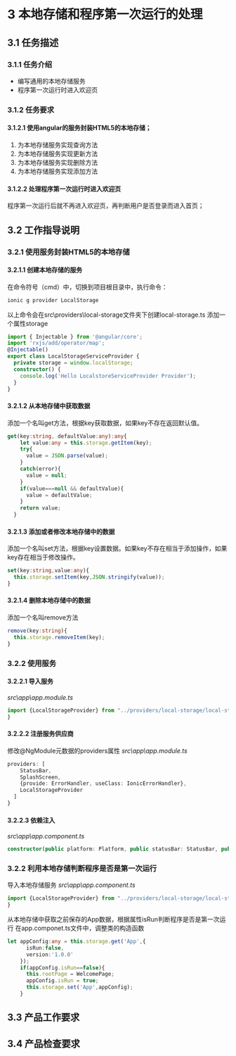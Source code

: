 # 3 本地存储和程序第一次运行的处理
## 3.1 任务描述
### 3.1.1 任务介绍
- 编写通用的本地存储服务
- 程序第一次运行时进入欢迎页
### 3.1.2 任务要求
#### 3.1.2.1 使用angular的服务封装HTML5的本地存储；
1. 为本地存储服务实现查询方法
2. 为本地存储服务实现更新方法
3. 为本地存储服务实现删除方法
4. 为本地存储服务实现添加方法
 
#### 3.1.2.2 处理程序第一次运行时进入欢迎页
程序第一次运行后就不再进入欢迎页，再判断用户是否登录而进入首页；

## 3.2 工作指导说明
### 3.2.1 使用服务封装HTML5的本地存储
#### 3.2.1.1 创建本地存储的服务
在命令符号（cmd）中，切换到项目根目录中，执行命令：
```bash
ionic g provider LocalStorage
```
以上命令会在src\providers\local-storage文件夹下创建local-storage.ts
添加一个属性storage
```typescript
import { Injectable } from '@angular/core';
import 'rxjs/add/operator/map';
@Injectable()
export class LocalStorageServiceProvider {
  private storage = window.localStorage;
  constructor() {
    console.log('Hello LocalstoreServiceProvider Provider');
  }
}
```

#### 3.2.1.2 从本地存储中获取数据
添加一个名叫get方法，根据key获取数据，如果key不存在返回默认值。
```typescript
get(key:string, defaultValue:any):any{
    let value:any = this.storage.getItem(key);
    try{
      value = JSON.parse(value);
    }
    catch(error){
      value = null;
    }
    if(value===null && defaultValue){
      value = defaultValue;
    }
    return value;
  }
```

#### 3.2.1.3 添加或者修改本地存储中的数据
添加一个名叫set方法，根据key设置数据。如果key不存在相当于添加操作，如果key存在相当于修改操作。
```typescript
set(key:string,value:any){
  this.storage.setItem(key,JSON.stringify(value));
}
```

#### 3.2.1.4 删除本地存储中的数据
添加一个名叫remove方法
```typescript
remove(key:string){
  this.storage.removeItem(key);
}
```

### 3.2.2 使用服务
#### 3.2.2.1 导入服务
*src\app\app.module.ts*
```typescript
import {LocalStorageProvider} from "../providers/local-storage/local-storage";
}
```
#### 3.2.2.2 注册服务供应商
修改@NgModule元数据的providers属性
*src\app\app.module.ts*
```typescript
providers: [
    StatusBar,
    SplashScreen,
    {provide: ErrorHandler, useClass: IonicErrorHandler},
    LocalStorageProvider
  ]
}
```
#### 3.2.2.3 依赖注入
*src\app\app.component.ts*
```typescript
constructor(public platform: Platform, public statusBar: StatusBar, public splashScreen: SplashScreen, private storage:LocalStorageProvider) {
```
### 3.2.2 利用本地存储判断程序是否是第一次运行
导入本地存储服务
*src\app\app.component.ts*
```typescript
import {LocalStorageProvider} from "../providers/local-storage/local-storage";
}
```
从本地存储中获取之前保存的App数据，根据属性isRun判断程序是否是第一次运行
在app.componet.ts文件中，调整类的构造函数
```typescript
let appConfig:any = this.storage.get('App',{
      isRun:false,
      version:'1.0.0'
    });
    if(appConfig.isRun==false){
      this.rootPage = WelcomePage;
      appConfig.isRun = true;
      this.storage.set('App',appConfig);
    }
```

## 3.3 产品工作要求

## 3.4 产品检查要求
